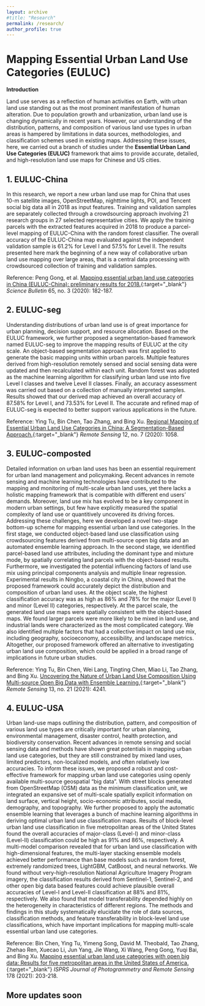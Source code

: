 ```yaml
---
layout: archive
#title: "Research"
permalink: /research/
author_profile: true
---
```


Mapping Essential Urban Land Use Categories (EULUC)
======

**Introduction**

Land use serves as a reflection of human activities on Earth, with urban land use standing out as the most prominent manifestation of human alteration. Due to population growth and urbanization, urban land use is changing dynamically in recent years. However, our understanding of the distribution, patterns, and composition of various land use types in urban areas is hampered by limitations in data sources, methodologies, and classification schemes used in existing maps. Addressing these issues, here, we carried out a branch of studies under the **Essential Urban Land Use Categories (EULUC)** framework that aims to provide accurate, detailed, and high-resolution land use maps for Chinese and US cities.


**1. EULUC-China**
------

In this research, we report a new urban land use map for China that uses 10-m satellite images, OpenStreetMap, nighttime lights, POI, and Tencent social big data all in 2018 as input features. Training and validation samples are separately collected through a crowdsourcing approach involving 21 research groups in 27 selected representative cities. We apply the training parcels with the extracted features acquired in 2018 to produce a parcel-level mapping of EULUC-China with the random forest classifier. The overall accuracy of the EULUC-China map evaluated against the independent validation sample is 61.2% for Level I and 57.5% for Level II. The results presented here mark the beginning of a new way of collaborative urban land use mapping over large areas, that is a central data processing with crowdsourced collection of training and validation samples.

Reference: Peng Gong, et al. [Mapping essential urban land use categories in China (EULUC-China): preliminary results for 2018.](https://doi.org/10.1016/j.scib.2019.12.007){:target="_blank"} *Science Bulletin* 65, no. 3 (2020): 182-187.


**2. EULUC-seg**
------

Understanding distributions of urban land use is of great importance for urban planning, decision support, and resource allocation. Based on the EULUC framework, we further proposed a segmentation-based framework named EULUC-seg to improve the mapping results of EULUC at the city scale. An object-based segmentation approach was first applied to generate the basic mapping units within urban parcels. Multiple features derived from high-resolution remotely sensed and social sensing data were updated and then recalculated within each unit. Random forest was adopted as the machine learning algorithm for classifying urban land use into five Level I classes and twelve Level II classes. Finally, an accuracy assessment was carried out based on a collection of manually interpreted samples. Results showed that our derived map achieved an overall accuracy of 87.58% for Level I, and 73.53% for Level II. The accurate and refined map of EULUC-seg is expected to better support various applications in the future.

Reference: Ying Tu, Bin Chen, Tao Zhang, and Bing Xu. [Regional Mapping of Essential Urban Land Use Categories in China: A Segmentation-Based Approach.](https://www.mdpi.com/2072-4292/12/7/1058){:target="_blank"} *Remote Sensing* 12, no. 7 (2020): 1058.


**3. EULUC-composted**
------

Detailed information on urban land uses has been an essential requirement for urban land management and policymaking. Recent advances in remote sensing and machine learning technologies have contributed to the mapping and monitoring of multi-scale urban land uses, yet there lacks a holistic mapping framework that is compatible with different end users’ demands. Moreover, land use mix has evolved to be a key component in modern urban settings, but few have explicitly measured the spatial complexity of land use or quantitively uncovered its driving forces. Addressing these challenges, here we developed a novel two-stage bottom-up scheme for mapping essential urban land use categories. In the first stage, we conducted object-based land use classification using crowdsourcing features derived from multi-source open big data and an automated ensemble learning approach. In the second stage, we identified parcel-based land use attributes, including the dominant type and mixture mode, by spatially correlating land parcels with the object-based results. Furthermore, we investigated the potential influencing factors of land use mix using principal components analysis and multiple linear regression. Experimental results in Ningbo, a coastal city in China, showed that the proposed framework could accurately depict the distribution and composition of urban land uses. At the object scale, the highest classification accuracy was as high as 86% and 78% for the major (Level I) and minor (Level II) categories, respectively. At the parcel scale, the generated land use maps were spatially consistent with the object-based maps. We found larger parcels were more likely to be mixed in land use, and industrial lands were characterized as the most complicated category. We also identified multiple factors that had a collective impact on land use mix, including geography, socioeconomy, accessibility, and landscape metrics. Altogether, our proposed framework offered an alternative to investigating urban land use composition, which could be applied in a broad range of implications in future urban studies.

Reference: Ying Tu, Bin Chen, Wei Lang, Tingting Chen, Miao Li, Tao Zhang, and Bing Xu. [Uncovering the Nature of Urban Land Use Composition Using Multi-source Open Big Data with Ensemble Learning.](https://www.mdpi.com/2072-4292/13/21/4241){:target="_blank"} *Remote Sensing* 13, no. 21 (2021): 4241.


**4. EULUC-USA**
------

Urban land-use maps outlining the distribution, pattern, and composition of various land use types are critically important for urban planning, environmental management, disaster control, health protection, and biodiversity conservation. Recent advances in remote sensing and social sensing data and methods have shown great potentials in mapping urban land use categories, but they are still constrained by mixed land uses, limited predictors, non-localized models, and often relatively low accuracies. To inform these issues, we proposed a robust and cost-effective framework for mapping urban land use categories using openly available multi-source geospatial “big data”. With street blocks generated from OpenStreetMap (OSM) data as the minimum classification unit, we integrated an expansive set of multi-scale spatially explicit information on land surface, vertical height, socio-economic attributes, social media, demography, and topography. We further proposed to apply the automatic ensemble learning that leverages a bunch of machine learning algorithms in deriving optimal urban land use classification maps. Results of block-level urban land use classification in five metropolitan areas of the United States found the overall accuracies of major-class (Level-I) and minor-class (Level-II) classification could be high as 91% and 86%, respectively. A multi-model comparison revealed that for urban land use classification with high-dimensional features, the multi-layer stacking ensemble models achieved better performance than base models such as random forest, extremely randomized trees, LightGBM, CatBoost, and neural networks. We found without very-high-resolution National Agriculture Imagery Program imagery, the classification results derived from Sentinel-1, Sentinel-2, and other open big data based features could achieve plausible overall accuracies of Level-I and Level-II classification at 88% and 81%, respectively. We also found that model transferability depended highly on the heterogeneity in characteristics of different regions. The methods and findings in this study systematically elucidate the role of data sources, classification methods, and feature transferability in block-level land use classifications, which have important implications for mapping multi-scale essential urban land use categories.

Reference: Bin Chen, Ying Tu, Yimeng Song, David M. Theobald, Tao Zhang, Zhehao Ren, Xuecao Li, Jun Yang, Jie Wang, Xi Wang, Peng Gong, Yuqi Bai, and Bing Xu. [Mapping essential urban land use categories with open big data: Results for five metropolitan areas in the United States of America.](https://doi.org/10.1016/j.isprsjprs.2021.06.010){:target="_blank"} *ISPRS Journal of Photogrammetry and Remote Sensing* 178 (2021): 203-218.


More updates soon
------
